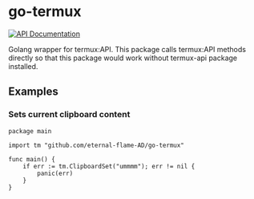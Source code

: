 # go-termux

[![API Documentation](https://img.shields.io/badge/api-GoDoc-blue.svg?style=flat-square)](https://godoc.org/github.com/xconstruct/go-termux)

Golang wrapper for termux:API. This package calls termux:API methods directly so that this package would work without termux-api package installed.

## Examples

### Sets current clipboard content
```golang
package main

import tm "github.com/eternal-flame-AD/go-termux"

func main() {
    if err := tm.ClipboardSet("ummmm"); err != nil {
        panic(err)
    }
}
```